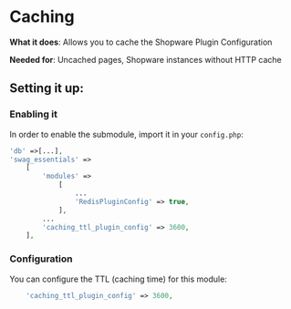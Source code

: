 # Caching
**What it does**: Allows you to cache the Shopware Plugin Configuration

**Needed for**: Uncached pages, Shopware instances without HTTP cache

## Setting it up:
### Enabling it
In order to enable the submodule, import it in your `config.php`:

```php
'db' =>[...],
'swag_essentials' =>
    [
        'modules' =>
            [
                ...
                'RedisPluginConfig' => true,
            ],
        ...
        'caching_ttl_plugin_config' => 3600,        
    ],
```

### Configuration
You can configure the TTL (caching time) for this module:

```php
    'caching_ttl_plugin_config' => 3600,
```
